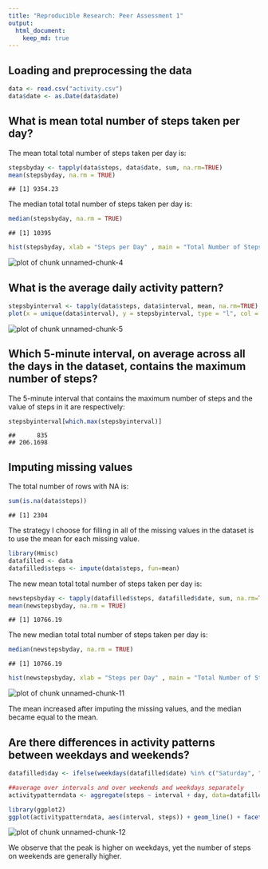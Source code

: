 ```yaml
---
title: "Reproducible Research: Peer Assessment 1"
output: 
  html_document: 
    keep_md: true 
---
```



## Loading and preprocessing the data


```r
data <- read.csv("activity.csv")
data$date <- as.Date(data$date)
```


## What is mean total number of steps taken per day?

The mean total total number of steps taken per day is:

```r
stepsbyday <- tapply(data$steps, data$date, sum, na.rm=TRUE)
mean(stepsbyday, na.rm = TRUE)
```

```
## [1] 9354.23
```

The median total total number of steps taken per day is:

```r
median(stepsbyday, na.rm = TRUE)
```

```
## [1] 10395
```


```r
hist(stepsbyday, xlab = "Steps per Day" , main = "Total Number of Steps Taken Each Day", col = "wheat3")
```

![plot of chunk unnamed-chunk-4](figure/unnamed-chunk-4-1.png)


## What is the average daily activity pattern?


```r
stepsbyinterval <- tapply(data$steps, data$interval, mean, na.rm=TRUE)
plot(x = unique(data$interval), y = stepsbyinterval, type = "l", col = "wheat3")
```

![plot of chunk unnamed-chunk-5](figure/unnamed-chunk-5-1.png)

## Which 5-minute interval, on average across all the days in the dataset, contains the maximum number of steps?

The 5-minute interval that contains the maximum number of steps and the value of steps in it are respectively: 

```r
stepsbyinterval[which.max(stepsbyinterval)]
```

```
##      835 
## 206.1698
```


## Imputing missing values

The total number of rows with NA is: 


```r
sum(is.na(data$steps))
```

```
## [1] 2304
```

The strategy I choose for filling in all of the missing values in the dataset is to use the mean for each missing value.


```r
library(Hmisc)
datafilled <- data
datafilled$steps <- impute(data$steps, fun=mean)
```

The new mean total total number of steps taken per day is:

```r
newstepsbyday <- tapply(datafilled$steps, datafilled$date, sum, na.rm=TRUE)
mean(newstepsbyday, na.rm = TRUE)
```

```
## [1] 10766.19
```

The new median total total number of steps taken per day is:

```r
median(newstepsbyday, na.rm = TRUE)
```

```
## [1] 10766.19
```


```r
hist(newstepsbyday, xlab = "Steps per Day" , main = "Total Number of Steps Taken Each Day (after imputing)", col = "wheat3")
```

![plot of chunk unnamed-chunk-11](figure/unnamed-chunk-11-1.png)

The mean increased after imputing the missing values, and the median became equal to the mean.

## Are there differences in activity patterns between weekdays and weekends?


```r
datafilled$day <- ifelse(weekdays(datafilled$date) %in% c("Saturday", "Sunday"), "weekend", "weekday")

##average over intervals and over weekends and weekdays separately 
activitypatterndata <- aggregate(steps ~ interval + day, data=datafilled, mean)

library(ggplot2)
ggplot(activitypatterndata, aes(interval, steps)) + geom_line() + facet_grid(day ~ .) + xlab("5-minute intervals") + ylab("Average Number of Steps") + ggtitle("Activity Patterns on Weekdays and Weekends")
```

![plot of chunk unnamed-chunk-12](figure/unnamed-chunk-12-1.png)

We observe that the peak is higher on weekdays, yet the number of steps on weekends are generally higher. 
